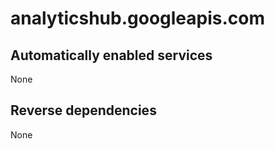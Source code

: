 # analyticshub.googleapis.com

## Automatically enabled services

None

## Reverse dependencies

None
